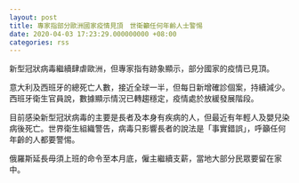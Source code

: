 ```yaml
---
layout: post
title: 專家指部分歐洲國家疫情見頂　世衛籲任何年齡人士警惕
date: 2020-04-03 17:23:29.000000000 +08:00
categories: rss
---
```


新型冠狀病毒繼續肆虐歐洲，但專家指有跡象顯示，部分國家的疫情已見頂。

意大利及西班牙的總死亡人數，接近全球一半，但每日新增確診個案，持續減少。西班牙衛生官員說，數據顯示情況已轉趨穩定，疫情處於放緩發展階段。

目前感染新型冠狀病毒的主要是長者及本身有疾病的人，但最近有年輕人及嬰兒染病後死亡。世界衛生組織警告，病毒只影響長者的說法是「事實錯誤」，呼籲任何年齡的人都要警惕。

俄羅斯延長毋須上班的命令至本月底，僱主繼續支薪，當地大部分民眾要留在家中。
